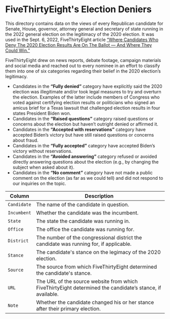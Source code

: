 # FiveThirtyEight's Election Deniers

This directory contains data on the views of every Republican candidate for Senate, House, governor, attorney general and secretary of state running in the 2022 general election on the legitimacy of the 2020 election. It was used in the Sept. 6, 2022, FiveThirtyEight article [“Where Candidates Who Deny The 2020 Election Results Are On The Ballot — And Where They Could Win.”](https://projects.fivethirtyeight.com/republicans-trump-election-fraud/) 

FiveThirtyEight drew on news reports, debate footage, campaign materials and social media and reached out to every nominee in an effort to classify them into one of six categories regarding their belief in the 2020 election’s legitimacy.

* Candidates in the **“Fully denied”** category have explicitly said the 2020 election was illegitimate and/or took legal measures to try and overturn the election. Examples of the latter include members of Congress who voted against certifying election results or politicians who signed an amicus brief for a Texas lawsuit that challenged election results in four states President Biden won.
* Candidates in the **“Raised questions”** category raised questions or concerns about the election but haven’t outright denied or affirmed it.
* Candidates in the **“Accepted with reservations”** category have accepted Biden’s victory but have still raised questions or concerns about fraud.
* Candidates in the **“Fully accepted”** category have accepted Biden’s victory without reservations.
* Candidates in the **“Avoided answering”** category refused or avoided directly answering questions about the election (e.g., by changing the subject when asked about it).
* Candidates in the **“No comment”** category have not made a public comment on the election (as far as we could tell) and did not respond to our inquiries on the topic.



Column | Description
------|-------------------------
`Candidate` | The name of the candidate in question. 
`Incumbent` | Whether the candidate was the incumbent.
`State` | The state the candidate was running in.
`Office` | The office the candidate was running for.
`District` | The number of the congressional district the candidate was running for, if applicable.
`Stance` | The candidate's stance on the legimacy of the 2020 election.
`Source` | The source from which FiveThirtyEight determined the candidate's stance.
`URL` | The URL of the source website from which FiveThirtyEight determined the candidate’s stance, if available.
`Note` | Whether the candidate changed his or her stance after their primary election.


